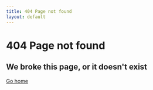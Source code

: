 ```yaml
---
title: 404 Page not found
layout: default
---
```



# 404 Page not found
## We broke this page, or it doesn't exist
[Go home](/)
